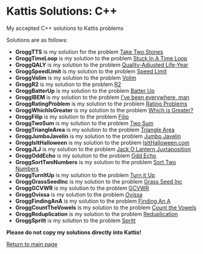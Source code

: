 # Kattis Solutions: C++

My accepted C++ solutions to Kattis problems <br>

Solutions are as follows: <br>
* **GroggTTS** is my solution for the problem [Take Two Stones](https://open.kattis.com/problems/twostones) <br>
* **GroggTimeLoop** is my solution to the problem [Stuck In A Time Loop](https://open.kattis.com/problems/timeloop) <br>
* **GroggQALY** is my solution to the problem [Quality-Adjusted Life-Year](https://open.kattis.com/problems/qaly) <br>
* **GroggSpeedLimit** is my solution to the problem [Speed Limit](https://open.kattis.com/problems/speedlimit) <br>
* **GroggVolim** is my solution to the problem [Volim](https://open.kattis.com/problems/volim) <br>
* **GroggR2** is my solution to the problem [R2](https://open.kattis.com/problems/r2) <br>
* **GroggBatterUp** is my solution to the problem [Batter Up](https://open.kattis.com/problems/batterup) <br>
* **GroggIBEM** is my solution to the problem [I've been everywhere, man](https://open.kattis.com/problems/everywhere) <br>
* **GroggRatingProblem** is my solution to the problem [Rating Problems](https://open.kattis.com/problems/ratingproblems) <br>
* **GroggWhichIsGreater** is my solution to the problem [Which is Greater?](https://open.kattis.com/problems/whichisgreater) <br>
* **GroggFilip** is my solution to the problem [Filip](https://open.kattis.com/problems/filip) <br>
* **GroggTwoSum** is my solution to the problem [Two Sum](https://open.kattis.com/problems/twosum) <br>
* **GroggTriangleArea** is my solution to the problem [Triangle Area](https://open.kattis.com/problems/triarea) <br>
* **GroggJumboJavelin** is my solution to the problem [Jumbo Javelin](https://open.kattis.com/problems/jumbojavelin) <br>
* **GroggIsItHalloween** is my solution to the problem [IsItHalloween.com](https://open.kattis.com/problems/isithalloween) <br>
* **GroggJLJ** is my solution to the problem [Jack O Lantern Juxtaposition](https://open.kattis.com/problems/jackolanternjuxtaposition) <br>
* **GroggOddEcho** is my solution to the problem [Odd Echo](https://open.kattis.com/problems/oddecho) <br>
* **GroggSortTwoNumbers** is my solution to the problem [Sort Two Numbers](https://open.kattis.com/problems/sorttwonumbers) <br>
* **GroggTurnItUp** is my solution to the problem [Turn it Up](https://open.kattis.com/problems/skruop) <br>
* **GroggGrassSeedInc** is my solution to the problem [Grass Seed Inc](https://open.kattis.com/problems/grassseed) <br>
* **GroggGCVWR** is my solution to the problem [GCVWR](https://open.kattis.com/problems/gcvwr) <br>
* **GroggOvissa** is my solution to the problem [Ovissa](https://open.kattis.com/problems/ovissa) <br>
* **GroggFindingAnA** is my solution to the problem [Finding An A](https://open.kattis.com/problems/findingana) <br>
* **GroggCountTheVowels** is my solution to the problem [Count the Vowels](https://open.kattis.com/problems/countthevowels) <br>
* **GroggReduplication** is my solution to the problem [Reduplication](https://open.kattis.com/problems/reduplikation) <br>
* **GroggSpritt** is my solution to the problem [Spritt](https://open.kattis.com/problems/spritt) <br>

**Please do not copy my solutions directly into Kattis!** <br>

[Return to main page](https://github.com/ngrogg/kattis-solutions/tree/master)
